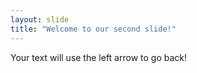 ```yaml
---
layout: slide
title: "Welcome to our second slide!"
---
```

Your text will
use the left arrow to go back!
